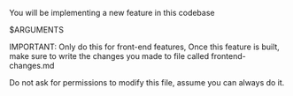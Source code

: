 You will be implementing a new feature in this codebase

$ARGUMENTS

IMPORTANT: Only do this for front-end features,
Once this feature is built, make sure to write the changes you made to file called frontend-changes.md

Do not ask for permissions to modify this file, assume you can always do it.